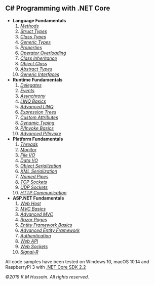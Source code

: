 <h2>C# Programming with .NET Core</h2>
<ul>
  <li>
  <b>Language Fundamentals</b>
  <ol>
    <li><i><a href="Language/MethodDemo/DemoApp">Methods</a></i></li>
    <li><i><a href="Language/StructTypeDemo/DemoApp">Struct Types</a></i></li>
    <li><i><a href="Language/ClassTypeDemo/DemoApp">Class Types</a></i></li>
    <li><i><a href="Language/GenTypeDemo/DemoApp">Generic Types</a></i></li>
    <li><i><a href="Language/PropertyDemo/DemoApp">Properties</a></i></li>
    <li><i><a href="Language/OperatorDemo/DemoApp">Operator Overloading</a></i></li>
    <li><i><a href="Language/BaseClassDemo1/DemoApp">Class Inheritance</a></i></li>
    <li><i><a href="Language/BaseClassDemo2/DemoApp">Object Class</a></i></li>
    <li><i><a href="Language/AbstractTypeDemo">Abstract Types</a></i></li>
    <li><i><a href="Language/GenInterfaceDemo/DemoApp">Generic Interfaces</a></i></li>
  </ol>
  </li>
  <li>
  <b>Runtime Fundamentals</b>
  <ol>
    <li><i><a href="Runtime/DelegateDemo1/DemoApp">Delegates</a></i></li>
    <li><i><a href="Runtime/DelegateDemo2/DemoApp">Events</a></i></li>
    <li><i><a href="Runtime/AsyncDemo/DemoApp">Asynchrony</a></i></li>
    <li><i><a href="Runtime/LinqDemo1/DemoApp">LINQ Basics</a></i></li>
    <li><i><a href="Runtime/LinqDemo2/DemoApp">Advanced LINQ</a></i></li>
    <li><i><a href="Runtime/ExpressionsDemo/DemoApp">Expression Trees</a></i></li>
    <li><i><a href="Runtime/AttributeDemo/DemoApp">Custom Attributes</a></i></li>
    <li><i><a href="Runtime/DynamismDemo/DemoApp">Dynamic Typing</a></i></li>
    <li><i><a href="Runtime/InteropDemo1">P/Invoke Basics</a></i></li>
    <li><i><a href="Runtime/InteropDemo2">Advanced P/Invoke</a></i></li>
  </ol>
  </li>
  <li>
  <b>Platform Fundamentals</b>
  <ol>
    <li><i><a href="Platform/ThreadingDemo/DemoApp">Threads</a></i></li>
    <li><i><a href="Platform/MonitorDemo/DemoApp">Monitor</a></i></li>
    <li><i><a href="Platform/FileIODemo/DemoApp">File I/O</a></i></li>
    <li><i><a href="Platform/DataIODemo/DemoApp">Data I/O</a></i></li>
    <li><i><a href="Platform/SerializationDemo/DemoApp">Object Serialization</a></i></li>
    <li><i><a href="Platform/XmlSerializerDemo/DemoApp">XML Serialization</a></i></li>
    <li><i><a href="Platform/NamedPipeDemo/DemoApp">Named Pipes</a></i></li>
    <li><i><a href="Platform/TcpSocketDemo/DemoApp">TCP Sockets</a></i></li>
    <li><i><a href="Platform/UdpSocketDemo/DemoApp">UDP Sockets</a></i></li>
    <li><i><a href="Platform/HttpClientDemo/DemoApp">HTTP Communication</a></i></li>
  </ol>
  </li>
  <li>
  <b>ASP.NET Fundamentals</b>
  <ol>
    <li><i><a href="AspNet/WebHostDemo/DemoApp">Web Host</a></i></li>
    <li><i><a href="AspNet/MvcAppDemo1/DemoApp">MVC Basics</a></i></li>
    <li><i><a href="AspNet/MvcAppDemo2/DemoApp">Advanced MVC</a></i></li>
    <li><i><a href="AspNet/RazorPageDemo/DemoApp">Razor Pages</a></i></li>
    <li><i><a href="AspNet/EFModelDemo1/DemoApp">Entity Framework Basics</a></i></li>
    <li><i><a href="AspNet/EFModelDemo2/DemoApp">Advanced Entity Framework</a></i></li>
    <li><i><a href="AspNet/AuthenticationDemo/DemoApp">Authentication</a></i></li>
    <li><i><a href="AspNet/WebApiDemo/DemoApp">Web API</a></i></li>
    <li><i><a href="AspNet/WebSocketDemo/DemoApp">Web Sockets</a></i></li>
    <li><i><a href="AspNet/SignalRDemo/DemoApp">Signal-R</a></i></li>
  </ol>
  </li>
</ul>
<p>
  All code samples have been tested on Windows 10, macOS 10.14 and RaspberryPi 3 with <a href="https://dotnet.microsoft.com/download/dotnet-core/2.2">.NET Core SDK 2.2</a>
</p>
<p>
  <i>&copy;2019 K.M Hussain. All rights reserved.</i>
</p>
